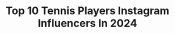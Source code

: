 ---
title: Top 10 Tennis Players Instagram Influencers In 2024
description: >-
  Find top tennis players Instagram influencers in 2024. Most popular hashtags: #tennis #babolat #wimbledon.
platform: Instagram
hits: 557
text_top: Analyze the best Instagram profiles on inBeat.
text_bottom: Our search engine aggregates 557 Instagram influencers like this for you to collaborate.
profiles:
  - username: "ivan_dodig"
    fullname: >-
      Ivan Dodig
    bio: >-
      Official instagram account of Ivan Dodig. Tennis player, proud father and husband. Davis Cup Winner🏆 Olympics games 🥈 7 Times Grand Slam Champion 🏆
    location: "United States"
    followers: 26477
    engagement: 556
    commentsToLikes: 0.025650
    id: ck0tsyw4u0i8m0i19qg1r6n5s
    verified: true
    hashtags: "#medjugorje, #stillalottocome, #peace, #love"
  - username: "hubihurkacz"
    fullname: >-
      Hubert Hurkacz
    bio: >-
      🎾 #7 ATP Tennis Player 🌍 Yonex Ambassador @waterdrop 🚀 Cars, tech & travel fan.
    location: "Germany"
    followers: 273161
    engagement: 612
    commentsToLikes: 0.010802
    id: ck0w5xvt65z020i19mv7j8k9b
    verified: true
    hashtags: "#viaf1, #suitup, #mclaren, #ibi24"
  - username: "karenkhachanov"
    fullname: >-
      Karen Khachanov |Карен Хачанов
    bio: >-
      Professional tennis player 🎾 📩Реклама/commercial skurtser@starwingsports.com
    location: "Canada"
    followers: 305635
    engagement: 554
    commentsToLikes: 0.011480
    id: ck0u2fs86ztxg0i19syndt2jj
    verified: true
    hashtags: "#newyork, #usopenseries, #rolandgarros, #ausopen"
  - username: "janniksin"
    fullname: >-
      Jannik Sinner
    bio: >-
      Tennis player 🇮🇹
    location: "United Kingdom"
    followers: 2787503
    engagement: 743
    commentsToLikes: 0.008159
    id: ck135diz40ww50i19ndre6j1o
    verified: true
    hashtags: "#lavazza, #pif, #wimbledon, #atprankings"
  - username: "jerridgainesjr"
    fullname: >-
      Jerrid Gaines Jr.   “JJ”
    bio: >-
      🇺🇸Tennis Player Born June 2009 @imgtennis @babolat
    location: "United States"
    followers: 8690
    engagement: 416
    commentsToLikes: 0.040596
    id: ck8t7as3xg57w0j7851pzzn37
    verified: false
    hashtags: "#usta, #babolatteam, #juniordevelopment, #babolat"
  - username: "ottovirtanen_"
    fullname: >-
      Otto Virtanen
    bio: >-
      Professional tennis player from Finland. Business inquiries: loic.martin@img.com
    location: "United States"
    followers: 8702
    engagement: 1097
    commentsToLikes: 0.029752
    id: ck0u00lplsai50i19ocakhl16
    verified: false
    hashtags: "#wilsontennis, #tennis, #daviscup, #asicstennis"
  - username: "chrissieevert"
    fullname: >-
      Chris Evert
    bio: >-
      *OFFICIAL INSTAGRAM* Proud mother of 3 boys. Former World #1 Tennis Player. Broadcaster. Facebook: chrissieevert Twitter: chrissieevert
    location: "United States"
    followers: 61520
    engagement: 561
    commentsToLikes: 0.051256
    id: ck14i83fce40l0i19n0w1ag1u
    verified: false
    hashtags: "#tennis, #optometrist, #regenereyes, #regener"
  - username: "paulabadosa"
    fullname: >-
      Paula Badosa
    bio: >-
      Professional Tennis Player
    location: "Canada"
    followers: 999875
    engagement: 606
    commentsToLikes: 0.008113
    id: ck6tpfl21jl3w0j7171spv20y
    verified: true
    hashtags: "#teamaccelerator, #youdarewecare, #ad, #quarterfinals"
  - username: "clijsterskim"
    fullname: >-
      Kim Clijsters
    bio: >-
      Former @wta nr1 tennis player🎾 3x🇺🇸/1x🇦🇺champ Doubles champ🇫🇷🇬🇧 Honorary president @tennishallofame Co-owner @lv.nightowls 📧: info@pine-agency.com
    location: "United States"
    followers: 136926
    engagement: 402
    commentsToLikes: 0.018594
    id: ck0uae8z0c49f0i197fj8f6z2
    verified: true
    hashtags: "#fortheloveofthegame, #australianopen, #innerme, #huaweiwatchgt3"
  - username: "emilruusuvuori"
    fullname: >-
      Emil Ruusuvuori
    bio: >-
      Professional tennis player from 🇫🇮 *** Contact Sport 🎾 federico.ricci@nsm.fi Commercial 🔗 david.tosas@theagencysport.com
    location: "United States"
    followers: 33582
    engagement: 772
    commentsToLikes: 0.009549
    id: ck5zwtw706rcp0i14754xyi69
    verified: true
    hashtags: "#tennisparadise, #soundmindsoundbody, #behindthescenes, #theagencyteam"
---